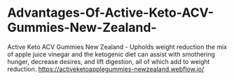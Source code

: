 # Advantages-Of-Active-Keto-ACV-Gummies-New-Zealand-
Active Keto ACV Gummies New Zealand - Upholds weight reduction the mix of apple juice vinegar and the ketogenic diet can assist with smothering hunger, decrease desires, and lift digestion, all of which add to weight reduction. https://activeketoapplegummies-newzealand.webflow.io/
